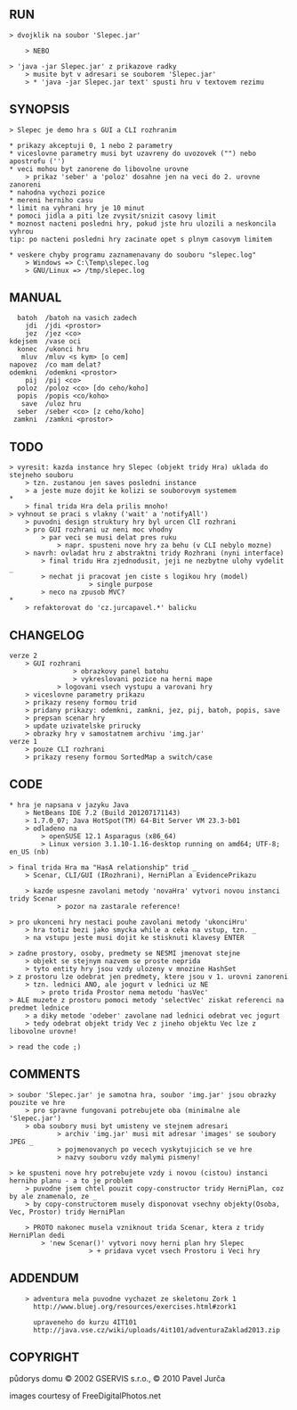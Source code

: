 ## RUN
	> dvojklik na soubor 'Slepec.jar'
		
		> NEBO

	> 'java -jar Slepec.jar' z prikazove radky
		> musite byt v adresari se souborem 'Slepec.jar'
		> * 'java -jar Slepec.jar text' spusti hru v textovem rezimu


## SYNOPSIS
	> Slepec je demo hra s GUI a CLI rozhranim

	* prikazy akceptuji 0, 1 nebo 2 parametry
	* viceslovne parametry musi byt uzavreny do uvozovek ("") nebo apostrofu ('')
	* veci mohou byt zanorene do libovolne urovne
		> prikaz 'seber' a 'poloz' dosahne jen na veci do 2. urovne zanoreni
	* nahodna vychozi pozice
	* mereni herniho casu
	* limit na vyhrani hry je 10 minut
	* pomoci jidla a piti lze zvysit/snizit casovy limit
	* moznost nacteni posledni hry, pokud jste hru ulozili a neskoncila vyhrou
	tip: po nacteni posledni hry zacinate opet s plnym casovym limitem

	* veskere chyby programu zaznamenavany do souboru "slepec.log"
		> Windows => C:\Temp\slepec.log
		> GNU/Linux => /tmp/slepec.log


## MANUAL

      batoh  /batoh na vasich zadech
        jdi  /jdi <prostor>
        jez  /jez <co>
    kdejsem  /vase oci
      konec  /ukonci hru
       mluv  /mluv <s kym> [o cem]
    napovez  /co mam delat?
    odemkni  /odemkni <prostor>
        pij  /pij <co>
      poloz  /poloz <co> [do ceho/koho]
      popis  /popis <co/koho>
       save  /uloz hru
      seber  /seber <co> [z ceho/koho]
     zamkni  /zamkni <prostor>


## TODO
	> vyresit: kazda instance hry Slepec (objekt tridy Hra) uklada do stejneho souboru
		> tzn. zustanou jen saves posledni instance
		> a jeste muze dojit ke kolizi se souborovym systemem
	*
        > final trida Hra dela prilis mnoho!
	> vyhnout se praci s vlakny ('wait' a 'notifyAll')
		> puvodni design struktury hry byl urcen ClI rozhrani
		> pro GUI rozhrani uz neni moc vhodny
			> par veci se musi delat pres ruku
				> napr. spusteni nove hry za behu (v CLI nebylo mozne)
		> navrh: ovladat hru z abstraktni tridy Rozhrani (nyni interface)
			> final tridu Hra zjednodusit, jeji ne nezbytne ulohy vydelit _
			> nechat ji pracovat jen ciste s logikou hry (model)
                        > single purpose
			> neco na zpusob MVC?
	*
        > refaktorovat do 'cz.jurcapavel.*' balicku


## CHANGELOG
	verze 2
		> GUI rozhrani
                    > obrazkovy panel batohu
                    > vykreslovani pozice na herni mape
                > logovani vsech vystupu a varovani hry
		> viceslovne parametry prikazu
		> prikazy reseny formou trid
		> pridany prikazy: odemkni, zamkni, jez, pij, batoh, popis, save
		> prepsan scenar hry
		> update uzivatelske prirucky
		> obrazky hry v samostatnem archivu 'img.jar'
	verze 1
		> pouze CLI rozhrani
		> prikazy reseny formou SortedMap a switch/case


## CODE
	* hra je napsana v jazyku Java
		> NetBeans IDE 7.2 (Build 201207171143)
		> 1.7.0_07; Java HotSpot(TM) 64-Bit Server VM 23.3-b01
		> odladeno na
			> openSUSE 12.1 Asparagus (x86_64)
			> Linux version 3.1.10-1.16-desktop running on amd64; UTF-8; en_US (nb)

	> final trida Hra ma "HasA relationship" trid _
		> Scenar, CLI/GUI (IRozhrani), HerniPlan a EvidencePrikazu
	
        > kazde uspesne zavolani metody 'novaHra' vytvori novou instanci tridy Scenar
                > pozor na zastarale reference!

	> pro ukonceni hry nestaci pouhe zavolani metody 'ukonciHru'
		> hra totiz bezi jako smycka while a ceka na vstup, tzn. _
		> na vstupu jeste musi dojit ke stisknuti klavesy ENTER

	> zadne prostory, osoby, predmety se NESMI jmenovat stejne
		> objekt se stejnym nazvem se proste neprida
		> tyto entity hry jsou vzdy ulozeny v mnozine HashSet
	> z prostoru lze odebrat jen predmety, ktere jsou v 1. urovni zanoreni
		> tzn. lednici ANO, ale jogurt v lednici uz NE
			> proto trida Prostor nema metodu 'hasVec'
	> ALE muzete z prostoru pomoci metody 'selectVec' ziskat referenci na predmet lednice
		> a diky metode 'odeber' zavolane nad lednici odebrat vec jogurt
		> tedy odebrat objekt tridy Vec z jineho objektu Vec lze z libovolne urovne!

	> read the code ;)


## COMMENTS
	> soubor 'Slepec.jar' je samotna hra, soubor 'img.jar' jsou obrazky pouzite ve hre
		> pro spravne fungovani potrebujete oba (minimalne ale 'Slepec.jar')
		> oba soubory musi byt umisteny ve stejnem adresari
                > archiv 'img.jar' musi mit adresar 'images' se soubory JPEG _
                > pojmenovanych po vecech vyskytujicich se ve hre
                > nazvy souboru vzdy malymi pismeny!

	> ke spusteni nove hry potrebujete vzdy i novou (cistou) instanci herniho planu - a to je problem
		> puvodne jsem chtel pouzit copy-constructor tridy HerniPlan, coz by ale znamenalo, ze _
		> by copy-constructorem musely disponovat vsechny objekty(Osoba, Vec, Prostor) tridy HerniPlan
		
		> PROTO nakonec musela vzniknout trida Scenar, ktera z tridy HerniPlan dedi
			> 'new Scenar()' vytvori novy herni plan hry Slepec
                        > + pridava vycet vsech Prostoru i Veci hry

## ADDENDUM

        > adventura mela puvodne vychazet ze skeletonu Zork 1
          http://www.bluej.org/resources/exercises.html#zork1

          upraveneho do kurzu 4IT101
          http://java.vse.cz/wiki/uploads/4it101/adventuraZaklad2013.zip

## COPYRIGHT

půdorys domu © 2002 GSERVIS s.r.o., © 2010 Pavel Jurča

images courtesy of FreeDigitalPhotos.net
